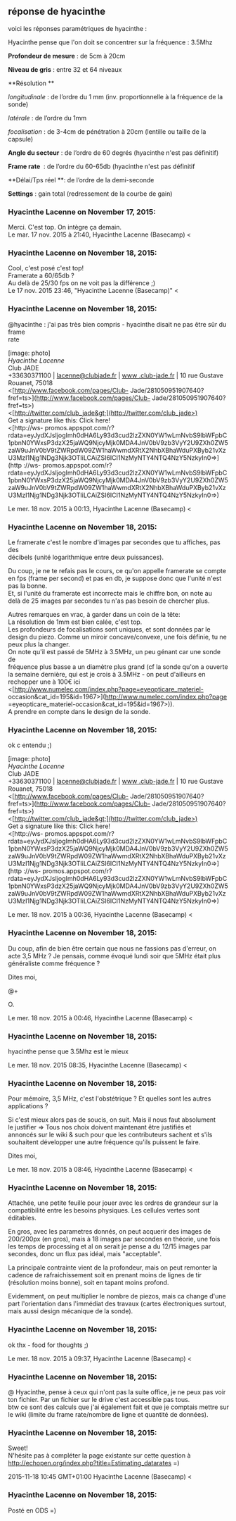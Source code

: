 ## réponse de hyacinthe



voici les réponses paramétriques de hyacinthe :  

  
Hyacinthe pense que l'on doit se concentrer sur la fréquence : 3.5Mhz

  

**Profondeur de mesure** : de 5cm à 20cm 

  

**Niveau de gris** : entre 32 et 64 niveaux

  

**Résolution **

  

_longitudinale_ : de l’ordre du 1 mm (inv. proportionnelle à la fréquence de
la sonde)

_latérale_ : de l’ordre du 1mm

_focalisation_ : de 3-4cm de pénétration à 20cm (lentille ou taille de la
capsule)

  

**Angle du secteur** : de l’ordre de 60 degrés (hyacinthe n'est pas définitif)

  

**Frame rate**  : de l’ordre du 60-65db (hyacinthe n'est pas définitif

  

**Délai/Tps réel **: de l’ordre de la demi-seconde

  

**Settings** : gain total (redressement de la courbe de gain)



### **Hyacinthe Lacenne** on November 17, 2015:



Merci. C'est top. On intègre ça demain.  
Le mar. 17 nov. 2015 à 21:40, Hyacinthe Lacenne (Basecamp) &lt;



### **Hyacinthe Lacenne** on November 18, 2015:



Cool, c'est posé c'est top!  
Framerate a 60/65db ?  
Au delà de 25/30 fps on ne voit pas la différence ;)  
Le 17 nov. 2015 23:46, "Hyacinthe Lacenne (Basecamp)" &lt;



### **Hyacinthe Lacenne** on November 18, 2015:



@hyacinthe : j'ai pas très bien compris - hyacinthe disait ne pas être sûr du frame  
rate  
  
[image: photo]  
*Hyacinthe Lacenne*  
Club JADE  
+33630371100 | [lacenne@clubjade.fr](mailto:lacenne@clubjade.fr) | [www
.club-jade.fr](http://www.club-jade.fr) | 10 rue Gustave  
Rouanet, 75018  
&lt;[http://www.facebook.com/pages/Club-
Jade/281050951907640?fref=ts&gt;](http://www.facebook.com/pages/Club-
Jade/281050951907640?fref=ts>)  
&lt;[http://twitter.com/club_jade&gt;](http://twitter.com/club_jade>)  
Get a signature like this: Click here!  
&lt;[http://ws-
promos.appspot.com/r?rdata=eyJydXJsIjogImh0dHA6Ly93d3cud2lzZXN0YW1wLmNvbS9lbWFpbC1pbnN0YWxsP3dzX25jaWQ9NjcyMjk0MDA4JnV0bV9zb3VyY2U9ZXh0ZW5zaW9uJnV0bV9tZWRpdW09ZW1haWwmdXRtX2NhbXBhaWduPXByb21vXzU3MzI1Njg1NDg3Njk3OTIiLCAiZSI6ICI1NzMyNTY4NTQ4NzY5NzkyIn0=&gt;](http
://ws-
promos.appspot.com/r?rdata=eyJydXJsIjogImh0dHA6Ly93d3cud2lzZXN0YW1wLmNvbS9lbWFpbC1pbnN0YWxsP3dzX25jaWQ9NjcyMjk0MDA4JnV0bV9zb3VyY2U9ZXh0ZW5zaW9uJnV0bV9tZWRpdW09ZW1haWwmdXRtX2NhbXBhaWduPXByb21vXzU3MzI1Njg1NDg3Njk3OTIiLCAiZSI6ICI1NzMyNTY4NTQ4NzY5NzkyIn0=>)  
  
Le mer. 18 nov. 2015 à 00:13, Hyacinthe Lacenne (Basecamp) &lt;



### **Hyacinthe Lacenne** on November 18, 2015:



Le framerate c'est le nombre d'images par secondes que tu affiches, pas des  
décibels (unité logarithmique entre deux puissances).  
  
Du coup, je ne te refais pas le cours, ce qu'on appelle framerate se compte  
en fps (frame per second) et pas en db, je suppose donc que l'unité n'est  
pas la bonne.  
Et, si l'unité du framerate est incorrecte mais le chiffre bon, on note au  
delà de 25 images par secondes tu n'as pas besoin de chercher plus.  
  
Autres remarques en vrac, à garder dans un coin de la tête:  
La résolution de 1mm est bien calée, c'est top.  
Les profondeurs de focalisations sont uniques, et sont données par le  
design du piezo. Comme un miroir concave/convexe, une fois définie, tu ne  
peux plus la changer.  
On note qu'il est passé de 5MHz à 3.5MHz, un peu génant car une sonde de  
fréquence plus basse a un diamètre plus grand (cf la sonde qu'on a ouverte  
la semaine dernière, qui est je crois à 3.5MHz - on peut d'ailleurs en  
rechopper une à 100€ ici  
&lt;[http://www.numelec.com/index.php?page=eyeopticare_materiel-
occasion&amp;cat_id=195&amp;id=1967&gt;](http://www.numelec.com/index.php?page
=eyeopticare_materiel-occasion&cat_id=195&id=1967>)).  
A prendre en compte dans le design de la sonde.



### **Hyacinthe Lacenne** on November 18, 2015:



ok c entendu ;)  
  
[image: photo]  
*Hyacinthe Lacenne*  
Club JADE  
+33630371100 | [lacenne@clubjade.fr](mailto:lacenne@clubjade.fr) | [www
.club-jade.fr](http://www.club-jade.fr) | 10 rue Gustave  
Rouanet, 75018  
&lt;[http://www.facebook.com/pages/Club-
Jade/281050951907640?fref=ts&gt;](http://www.facebook.com/pages/Club-
Jade/281050951907640?fref=ts>)  
&lt;[http://twitter.com/club_jade&gt;](http://twitter.com/club_jade>)  
Get a signature like this: Click here!  
&lt;[http://ws-
promos.appspot.com/r?rdata=eyJydXJsIjogImh0dHA6Ly93d3cud2lzZXN0YW1wLmNvbS9lbWFpbC1pbnN0YWxsP3dzX25jaWQ9NjcyMjk0MDA4JnV0bV9zb3VyY2U9ZXh0ZW5zaW9uJnV0bV9tZWRpdW09ZW1haWwmdXRtX2NhbXBhaWduPXByb21vXzU3MzI1Njg1NDg3Njk3OTIiLCAiZSI6ICI1NzMyNTY4NTQ4NzY5NzkyIn0=&gt;](http
://ws-
promos.appspot.com/r?rdata=eyJydXJsIjogImh0dHA6Ly93d3cud2lzZXN0YW1wLmNvbS9lbWFpbC1pbnN0YWxsP3dzX25jaWQ9NjcyMjk0MDA4JnV0bV9zb3VyY2U9ZXh0ZW5zaW9uJnV0bV9tZWRpdW09ZW1haWwmdXRtX2NhbXBhaWduPXByb21vXzU3MzI1Njg1NDg3Njk3OTIiLCAiZSI6ICI1NzMyNTY4NTQ4NzY5NzkyIn0=>)  
  
Le mer. 18 nov. 2015 à 00:36, Hyacinthe Lacenne (Basecamp) &lt;



### **Hyacinthe Lacenne** on November 18, 2015:



Du coup, afin de bien être certain que nous ne fassions pas d'erreur, on  
acte 3,5 MHz ? Je pensais, comme évoqué lundi soir que 5MHz était plus  
généraliste comme fréquence ?  
  
Dites moi,  
  
@+  
  
O.  
  
Le mer. 18 nov. 2015 à 00:46, Hyacinthe Lacenne (Basecamp) &lt;



### **Hyacinthe Lacenne** on November 18, 2015:



hyacinthe pense que 3.5Mhz est le mieux  
  
Le mer. 18 nov. 2015 08:35, Hyacinthe Lacenne (Basecamp) &lt;



### **Hyacinthe Lacenne** on November 18, 2015:



Pour mémoire, 3,5 MHz, c'est l'obstétrique ? Et quelles sont les autres  
applications ?  
  
Si c'est mieux alors pas de soucis, on suit. Mais il nous faut absolument  
le justifier =&gt; Tous nos choix doivent maintenant être justifiés et  
annoncés sur le wiki &amp; such pour que les contributeurs sachent et s'ils  
souhaitent développer une autre fréquence qu'ils puissent le faire.  
  
Dites moi,  
  
Le mer. 18 nov. 2015 à 08:46, Hyacinthe Lacenne (Basecamp) &lt;



### **Hyacinthe Lacenne** on November 18, 2015:



Attachée, une petite feuille pour jouer avec les ordres de grandeur sur la
compatibilité entre les besoins physiques. Les cellules vertes sont éditables.  
  
En gros, avec les parametres donnés, on peut acquerir des images de 200/200px
(en gros), mais à 18 images par secondes en théorie, une fois les temps de
processing et al on serait je pense a du 12/15 images par secondes, donc un
flux pas idéal, mais "acceptable".  
  
La principale contrainte vient de la profondeur, mais on peut remonter la
cadence de rafraichissement soit en prenant moins de lignes de tir (résolution
moins bonne), soit en tapant moins profond.  
  
Evidemment, on peut multiplier le nombre de piezos, mais ca change d'une part
l'orientation dans l'immédiat des travaux (cartes électroniques surtout, mais
aussi design mécanique de la sonde).



### **Hyacinthe Lacenne** on November 18, 2015:



ok thx - food for thoughts ;)  
  
Le mer. 18 nov. 2015 à 09:37, Hyacinthe Lacenne (Basecamp) &lt;



### **Hyacinthe Lacenne** on November 18, 2015:



@ Hyacinthe, pense à ceux qui n'ont pas la suite office, je ne peux pas voir ton
fichier. Par un fichier sur le drive c'est accessible pas tous.  
btw ce sont des calculs que j'ai également fait et que je comptais mettre sur
le wiki (limite du frame rate/nombre de ligne et quantité de données).



### **Hyacinthe Lacenne** on November 18, 2015:



Sweet!  
N'hésite pas à compléter la page existante sur cette question à  
<http://echopen.org/index.php?title=Estimating_datarates> =)  
  
2015-11-18 10:45 GMT+01:00 Hyacinthe Lacenne (Basecamp) &lt;



### **Hyacinthe Lacenne** on November 18, 2015:



Posté en ODS =)



